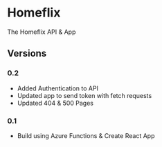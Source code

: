 # Homeflix

The Homeflix API & App

## Versions

### 0.2

- Added Authentication to API
- Updated app to send token with fetch requests
- Updated 404 & 500 Pages

### 0.1

- Build using Azure Functions & Create React App
